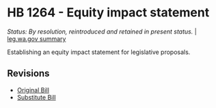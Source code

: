 # HB 1264 - Equity impact statement
*Status: By resolution, reintroduced and retained in present status.* | [leg.wa.gov summary](https://app.leg.wa.gov/billsummary?BillNumber=1264&Year=2021)

Establishing an equity impact statement for legislative proposals.

## Revisions
* [Original Bill](1/)
* [Substitute Bill](S/)